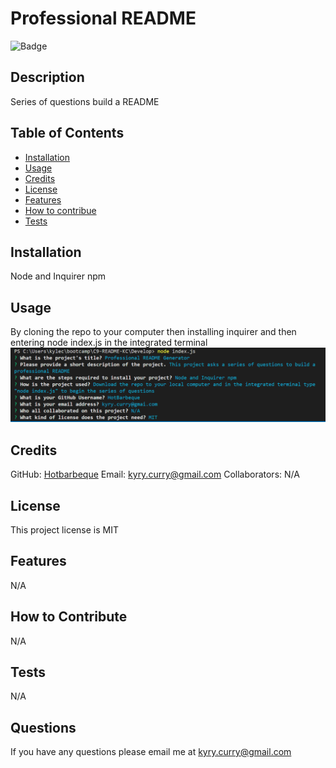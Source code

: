 # Professional README

![Badge](https://img.shields.io/badge/license-MIT-blue)

## Description
Series of questions build a README

## Table of Contents
- [Installation](#installation)
- [Usage](#usage)
- [Credits](#credits)
- [License](#license)
- [Features](#features)
- [How to contribue](#howtocontribute)
- [Tests](#tests)

## Installation
Node and Inquirer npm

## Usage
By cloning the repo to your computer then installing inquirer and then entering node index.js in the integrated terminal
![screenshot](/assets/screenshot.PNG)

## Credits
GitHub: [Hotbarbeque](https://github.com/Hotbarbeque)
Email: kyry.curry@gmail.com
Collaborators: N/A

## License

This project license is MIT

## Features
N/A

## How to Contribute
N/A

## Tests
N/A

## Questions
If you have any questions please email me at kyry.curry@gmail.com

